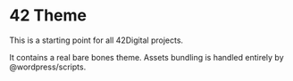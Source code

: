 # 42 Theme

This is a starting point for all 42Digital projects.

It contains a real bare bones theme. Assets bundling is handled entirely by @wordpress/scripts.